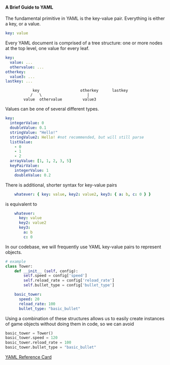 #### A Brief Guide to YAML

The fundamental primitive in YAML is the key-value pair.
Everything is either a key, or a value.

```yaml
key: value
```

Every YAML document is comprised of a tree structure: one or more
nodes at the top level, one value for every leaf.

```yaml
key:
  value: ...
  othervalue: ...
otherkey:
  value3: ...
lastkey: ...
```

```
            key                  otherkey      lastkey
           /   \                    |
        value  othervalue         value3
```


Values can be one of several different types.
```yaml
key:
  integerValue: 0
  doubleValue: 0.1
  stringValue: "Hello!"
  stringValue2: Hello! #not recommended, but will still parse
  listValue:
    - 0
    - 1
    - 2
  arrayValue: [1, 1, 2, 3, 5]
  keyPairValue:
    integerValue: 1
    doubleValue: 0.2
```

There is additional, shorter syntax for key-value pairs

```yaml
    whatever: { key: value, key2: value2, key3: { a: b, c: 0 } }
```
is equivalent to 
```yaml
    whatever:
      key: value
      key2: value2
      key3:
        a: b
        c: 0
```

In our codebase, we will frequently use YAML key-value pairs to represent
objects.

```python
# example
class Tower:
    def __init__ (self, config):
        self.speed = config['speed']
        self.reload_rate = config['reload_rate']
        self.bullet_type = config['bullet_type']
```
```yaml
    basic_tower:
      speed: 20
      reload_rate: 100
      bullet_type: "basic_bullet"
```
Using a combination of these structures allows us to easily create instances of game objects without doing them in code, so we can avoid
```python
basic_tower = Tower()
basic_tower.speed = 120
basic_tower.reload_rate = 100
basic_tower.bullet_type = "basic_bullet"
```

<a href="https://yaml.org/refcard.html">YAML Reference Card</a>